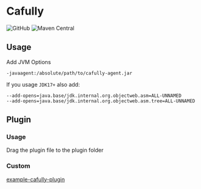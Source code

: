 # Cafully

![GitHub](https://img.shields.io/github/license/Cafully/cafully?style=flat-square) ![Maven Central](https://img.shields.io/maven-central/v/cn.enaium.cafully/cafully-agent?style=flat-square)

## Usage

Add JVM Options

`-javaagent:/absolute/path/to/cafully-agent.jar`

If you usage `JDK17+` also add:

```
--add-opens=java.base/jdk.internal.org.objectweb.asm=ALL-UNNAMED
--add-opens=java.base/jdk.internal.org.objectweb.asm.tree=ALL-UNNAMED
```

## Plugin

### Usage

Drag the plugin file to the plugin folder

### Custom

[example-cafully-plugin](https://github.com/Cafully/example-cafully-plugin)